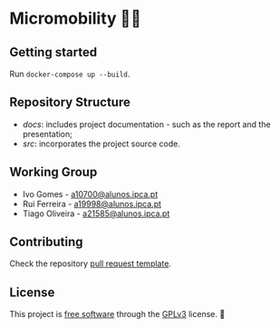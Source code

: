 # Micromobility 🚴‍♂️

## Getting started

Run `docker-compose up --build`.

## Repository Structure

- *docs*: includes project documentation - such as the report and the presentation;
- *src*: incorporates the project source code.

## Working Group

- Ivo Gomes - <a10700@alunos.ipca.pt>
- Rui Ferreira - <a19998@alunos.ipca.pt>
- Tiago Oliveira - <a21585@alunos.ipca.pt>

## Contributing

Check the repository [pull request template](pull_request_template.md).

## License

This project is [free software](https://en.wikipedia.org/wiki/Free_software) through the [GPLv3](license) license. 📖
